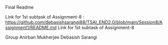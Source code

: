 
Final Readme

Link for 1st subtask of Assignment-8 : https://github.com/debasishsarangi88/TSAI_END2.0/blob/main/Session8/Assignment1/README.md
Link for 1st subtask of Assignment-8



Group
Anirban Mukherjee
Debasish Sarangi
